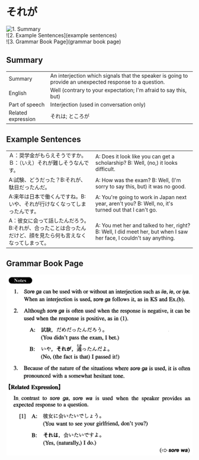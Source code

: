 # それが

![1. Summary](summary)<br>
![2. Example Sentences](example sentences)<br>
![3. Grammar Book Page](grammar book page)<br>


## Summary

<table><tr>   <td>Summary</td>   <td>An interjection which signals that the speaker is going to provide an unexpected response to a question.</td></tr><tr>   <td>English</td>   <td>Well (contrary to your expectation; I'm afraid to say this, but)</td></tr><tr>   <td>Part of speech</td>   <td>Interjection (used in conversation only)</td></tr><tr>   <td>Related expression</td>   <td>それは; ところが</td></tr></table>

## Example Sentences

<table><tr>   <td>Ａ：奨学金がもらえそうですか。Ｂ：（いえ）それが難しそうなんです。</td>   <td>A: Does it look like you can get a scholarship? B: Well, (no,) it looks difficult.</td></tr><tr>   <td>A:試験、どうだった？B:それが、駄目だったんだ。</td>   <td>A: How was the exam? B: Well, (I'm sorry to say this, but) it was no good.</td></tr><tr>   <td>A:来年は日本で働くんですね。B:いや、それが行けなくなってしまったんです。</td>   <td>A: You're going to work in Japan next year, aren't you? B: Well, no, it's turned out that I can't go.</td></tr><tr>   <td>A：彼女に会って話したんだろう。B:それが、合ったことは合ったんだけど、顔を見たら何も言えなくなってしまって。</td>   <td>A: You met her and talked to her, right? B: Well, I did meet her, but when I saw her face, I couldn't say anything.</td></tr></table>

## Grammar Book Page

![](../img/Intermediateそれが.png)

